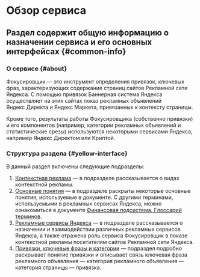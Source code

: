 # Обзор сервиса

## Раздел содержит общую информацию о назначении сервиса и его основных интерфейсах {#common-info}

### О сервисе {#about}

Фокусировщик — это инструмент определения привязок, ключевых фраз, характеризующих содержание страниц сайтов Рекламной сети Яндекса. С помощью привязок Баннерная система Яндекса осуществляет на этих сайтах показ рекламных объявлений Яндекс&nbsp;Директа и Яндекс&nbsp;Маркета, привязанных к контексту страницы.

Кроме того, результаты работы Фокусировщика (собственно привязки) и его компонентов (например, категории рекламных объявлений и статистические срезы) используются некоторыми сервисами Яндекса, например Яндекс&nbsp;Директом или Криптой.

### Структура раздела {#yellow-interface}

В данный раздел включены следующие подразделы:

1. [Контекстная реклама](context-adv.md) — в подразделе рассказывается о видах контекстной рекламы.
1. [Основные понятия](basic-definitions.md) — в подразделе раскрыты некоторые основные понятия, используемые в документе. С другими терминами, используемыми в рекламных сервисах Яндекса, можно ознакомиться в документе [Финансовая подсистема. Глоссарий терминов](http://doc.yandex-team.ru/ITSOX/FinanceTermsGlossary/advertising/AdvertisingTerms.xml).
1. [Рекламные сервисы Яндекса](advtech-scheme.md) — в подразделе рассказывается о назначении и взаимодействии различных рекламных сервисов Яндекса, а также отражена роль сервиса Фокусировщик в показе контекстной рекламы посетителям сайтов Рекламной сети Яндекса.
1. [Привязки, ключевые фразы и категории](bindings.md) — подраздел подробно раскрывает понятие привязки и описывает связь ключевая фраза рекламного объявления — категория рекламного объявления — категория страницы — привязка.

